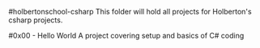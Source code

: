 #holbertonschool-csharp
This folder will hold all projects for Holberton's csharp projects.

#0x00 - Hello World
A project covering setup and basics of C# coding